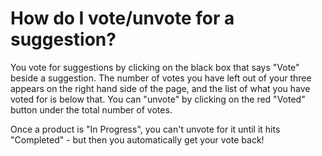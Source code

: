 # How do I vote/unvote for a suggestion?

You vote for suggestions by clicking on the black box that says "Vote" beside a suggestion. The number of votes you have left out of your three appears on the right hand side of the page, and the list of what you have voted for is below that. You can "unvote" by clicking on the red "Voted" button under the total number of votes.

Once a product is "In Progress", you can't unvote for it until it hits "Completed" - but then you automatically get your vote back!

